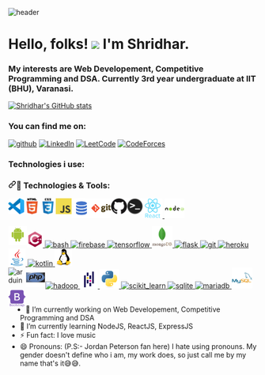 
![header](https://capsule-render.vercel.app/api?type=wave&color=auto&height=300&section=header&text=Hi,%20I'm%20Shridhar%20&fontSize=45)
# Hello, folks! <img src="https://raw.githubusercontent.com/MartinHeinz/MartinHeinz/master/wave.gif" width="30px"> I'm Shridhar.

### My interests are Web Developement, Competitive Programming and DSA. Currently 3rd year undergraduate at IIT (BHU), Varanasi.
[![Shridhar's GitHub stats](https://github-readme-stats.vercel.app/api?username=shridhar998)](https://github.com/anuraghazra/github-readme-stats)
### You can find me on:

[![github](https://img.shields.io/badge/GitHub-000000?style=for-the-badge&logo=GitHub&logoColor=white)](https://github.com/shridhar998)
[![LinkedIn](https://img.shields.io/badge/LinkedIn-000000?style=for-the-badge&logo=LinkedIn&logoColor=blue)](https://www.linkedin.com/in/shridhar-sarraf-5481b41a4/)
[![LeetCode](https://img.shields.io/badge/LeetCode-000000?style=for-the-badge&logo=LeetCode&logoColor=yellow)](https://leetcode.com/shridhar588/)
[![CodeForces](https://img.shields.io/badge/CodeForces-000000?style=for-the-badge&logo=CodeForces)](https://codeforces.com/profile/shridharsarraf)

### Technologies i use:
<h3><a id="user-content-languages-and-tools" class="anchor" aria-hidden="true" href="#languages-and-tools"><svg class="octicon octicon-link" viewBox="0 0 16 16" version="1.1" width="16" height="16" aria-hidden="true"><path fill-rule="evenodd" d="M7.775 3.275a.75.75 0 001.06 1.06l1.25-1.25a2 2 0 112.83 2.83l-2.5 2.5a2 2 0 01-2.83 0 .75.75 0 00-1.06 1.06 3.5 3.5 0 004.95 0l2.5-2.5a3.5 3.5 0 00-4.95-4.95l-1.25 1.25zm-4.69 9.64a2 2 0 010-2.83l2.5-2.5a2 2 0 012.83 0 .75.75 0 001.06-1.06 3.5 3.5 0 00-4.95 0l-2.5 2.5a3.5 3.5 0 004.95 4.95l1.25-1.25a.75.75 0 00-1.06-1.06l-1.25 1.25a2 2 0 01-2.83 0z"></path></svg></a>🔧 Technologies & Tools:</h3>

<p><a href="#" title = "Visual Studio Code" rel="nofollow"><img align="left" alt="Visual Studio Code" width="32px" src="https://raw.githubusercontent.com/github/explore/80688e429a7d4ef2fca1e82350fe8e3517d3494d/topics/visual-studio-code/visual-studio-code.png" style="max-width:100%;"></a>
<a href="#" title = "HTML5" rel="nofollow"><img align="left" alt="HTML5" width="32px" src="https://raw.githubusercontent.com/github/explore/80688e429a7d4ef2fca1e82350fe8e3517d3494d/topics/html/html.png" style="max-width:100%;"></a>
<a href="#" title = "Css3" rel="nofollow"><img align="left" alt="CSS3" width="32px" src="https://raw.githubusercontent.com/github/explore/80688e429a7d4ef2fca1e82350fe8e3517d3494d/topics/css/css.png" style="max-width:100%;"></a>
<a href="#" title = "Javascript" rel="nofollow"><img align="left" alt="JavaScript" width="32px" src="https://raw.githubusercontent.com/github/explore/80688e429a7d4ef2fca1e82350fe8e3517d3494d/topics/javascript/javascript.png" style="max-width:100%;"></a>
<a href="https://reactjs.org/" title = "React" target="_blank" rel="noreferrer"> <img src="https://raw.githubusercontent.com/devicons/devicon/master/icons/react/react-original-wordmark.svg" alt="react" width="40" height="40"/> </a>
<a href="https://nodejs.org" title = "Node.js" target="_blank" rel="noreferrer"> <img src="https://raw.githubusercontent.com/devicons/devicon/master/icons/nodejs/nodejs-original-wordmark.svg" alt="nodejs" width="40" height="40"/> </a>
<a href="#" title = "SQL" rel="nofollow"><img align="left" alt="SQL" width="40" height="40" src="https://raw.githubusercontent.com/github/explore/80688e429a7d4ef2fca1e82350fe8e3517d3494d/topics/sql/sql.png" style="max-width:100%;"></a>
<a href="#" title = "Git" rel="nofollow"><img align="left" alt="Git" width="40" height="40" src="https://raw.githubusercontent.com/github/explore/80688e429a7d4ef2fca1e82350fe8e3517d3494d/topics/git/git.png" ]></a>
<a href="#" title = "Github" rel="nofollow"><img align="left" alt="GitHub" width="32px" src="https://raw.githubusercontent.com/github/explore/78df643247d429f6cc873026c0622819ad797942/topics/github/github.png" style="max-width:100%;"></a>
<a href="#" title = "Terminal" rel="nofollow"><img align="left" alt="Terminal" width="32px" src="https://raw.githubusercontent.com/github/explore/80688e429a7d4ef2fca1e82350fe8e3517d3494d/topics/terminal/terminal.png" style="max-width:100%;"></a></p>

<a href="https://www.w3schools.com/cpp/" title = "C++" target="_blank"> <img src="https://raw.githubusercontent.com/devicons/devicon/master/icons/cplusplus/cplusplus-original.svg" alt="cplusplus" width="32" height="32"/> </a>
<a href="https://www.gnu.org/software/bash/" title = "Bash" target="_blank" rel="noreferrer"> <img src="https://www.vectorlogo.zone/logos/gnu_bash/gnu_bash-icon.svg" alt="bash" width="35" height="35"/> </a>
<a href="https://firebase.google.com/" title = "Firebase" target="_blank" rel="noreferrer"> <img src="https://www.vectorlogo.zone/logos/firebase/firebase-icon.svg" alt="firebase" width="35" height="35"/> </a>
<a href="https://www.tensorflow.org" title = "Tensorflow" target="_blank" rel="noreferrer"> <img src="https://www.vectorlogo.zone/logos/tensorflow/tensorflow-icon.svg" alt="tensorflow" width="35" height="35"/> </a>
<a href="https://www.mongodb.com/" title = "MongoDB" target="_blank" rel="noreferrer"> <img src="https://raw.githubusercontent.com/devicons/devicon/master/icons/mongodb/mongodb-original-wordmark.svg" alt="mongodb" width="42" height="42"/> </a> 
<a href="https://developer.android.com" title = "Android" target="_blank"> <img align="left" src="https://raw.githubusercontent.com/devicons/devicon/master/icons/android/android-original-wordmark.svg" alt="android" width="38" height="38"/> </a> 
<a href="https://flask.palletsprojects.com/" title = "Flask" target="_blank" rel="noreferrer"> <img src="https://www.vectorlogo.zone/logos/pocoo_flask/pocoo_flask-icon.svg" alt="flask" width="35" height="35"/> </a>
<a href="https://git-scm.com/" title = "Git" target="_blank" rel="noreferrer"> <img src="https://www.vectorlogo.zone/logos/git-scm/git-scm-icon.svg" alt="git" width="35" height="35"/> </a>
<a href="https://heroku.com" title = "Heroku" target="_blank" rel="noreferrer"> <img src="https://www.vectorlogo.zone/logos/heroku/heroku-icon.svg" alt="heroku" width="35" height="35"/> </a> 
<a href="https://www.java.com" title = "Java" target="_blank" rel="noreferrer"> <img src="https://raw.githubusercontent.com/devicons/devicon/master/icons/java/java-original.svg" alt="java" width="35" height="35"/> </a> 
<a href="https://kotlinlang.org" title = "Kotlin" target="_blank" rel="noreferrer"> <img src="https://www.vectorlogo.zone/logos/kotlinlang/kotlinlang-icon.svg" alt="kotlin" width="32" height="32"/> </a>
<a href="https://www.linux.org/" title = "Linux" target="_blank" rel="noreferrer"> <img src="https://raw.githubusercontent.com/devicons/devicon/master/icons/linux/linux-original.svg" alt="linux" width="35" height="35"/> </a>  
<a href="https://hadoop.apache.org/" title = "Hadoop" target="_blank" rel="noreferrer"> <img src="https://www.vectorlogo.zone/logos/apache_hadoop/apache_hadoop-icon.svg" alt="hadoop" width="40" height="40"/> </a> 
<a href="https://pandas.pydata.org/" title = "Pandas" target="_blank" rel="noreferrer"> <img src="https://raw.githubusercontent.com/devicons/devicon/2ae2a900d2f041da66e950e4d48052658d850630/icons/pandas/pandas-original.svg" alt="pandas" width="36" height="36"/> </a>
<a href="https://www.python.org" title = "Python" target="_blank" rel="noreferrer"> <img src="https://raw.githubusercontent.com/devicons/devicon/master/icons/python/python-original.svg" alt="python" width="39" height="39"/> </a> 
<a href="https://scikit-learn.org/" title = "Scikit-Learn" target="_blank" rel="noreferrer"> <img src="https://upload.wikimedia.org/wikipedia/commons/0/05/Scikit_learn_logo_small.svg" alt="scikit_learn" width="45" height="45"/> </a> 
<a href="https://www.sqlite.org/" title = "SQLite" target="_blank" rel="noreferrer"> <img src="https://www.vectorlogo.zone/logos/sqlite/sqlite-icon.svg" alt="sqlite" width="35" height="35"/> </a> 
<a href="https://mariadb.org/" title = "MariaDB" target="_blank" rel="noreferrer"> <img src="https://www.vectorlogo.zone/logos/mariadb/mariadb-icon.svg" alt="mariadb" width="40" height="40"/> </a>
<a href="https://www.mysql.com/" title = "MYSQL" target="_blank" rel="noreferrer"> <img src="https://raw.githubusercontent.com/devicons/devicon/master/icons/mysql/mysql-original-wordmark.svg" alt="mysql" width="42" height="42"/> </a> 
<a href="https://www.arduino.cc/" title = "Arduino" target="_blank"> <img align="left" src="https://cdn.worldvectorlogo.com/logos/arduino-1.svg" alt="arduino" width="35" height="35"/> </a>
 <a href="https://www.php.net" title = "PHP" target="_blank"> <img align="left" src="https://raw.githubusercontent.com/devicons/devicon/master/icons/php/php-original.svg" alt="php" width="40" height="40"/> </a>
<a href="https://getbootstrap.com" title = "Bootstrap" target="_blank"> <img align="left" src="https://raw.githubusercontent.com/devicons/devicon/master/icons/bootstrap/bootstrap-plain-wordmark.svg" alt="bootstrap" width="35" height="35"/> </a> 
<br>
<br>



- 🔭 I’m currently working on Web Developement, Competitive Programming and DSA
- 🌱 I’m currently learning NodeJS, ReactJS, ExpressJS
- ⚡ Fun fact: I love music
- 😄 Pronouns: (P.S:- Jordan Peterson fan here) I hate using pronouns. My gender doesn't define who i am, my work does, so just call me by my name that's it😅😅. 
